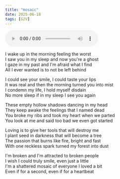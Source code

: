 ```yaml
---
title: "mosaic"
date: 2025-06-18
tags: [G2V]
---
```


<audio controls src="/mosaic.ogg" preload="metadata"></audio>

I wake up in the morning feeling the worst  
I saw you in my sleep and now you're a ghost  
I gaze in my past and I'm afraid what I find  
All I ever wanted is to not be left behind  

I could see your smile, I could taste your lips  
It was real and then the morning turned you into mist  
I condemn my life, I hold myself disdain  
No more sleep if in my sleep I see you again  

These empty hollow shadows dancing in my head  
They keep awake the feelings that I named dead  
You broke my ribs and took my heart when we parted  
You look at me and said too bad we even got started  

Loving is to give her tools that will destroy me  
I plant seed in darkness that will become a tree  
The passion that burns like fire, bright and fast  
With one reckless spark turned my forest into dust  

I'm broken and I'm attracted to broken people  
I wish I could truly smile, even just a little  
I'm a shattered mosaic of everyone I loved a bit  
Even if for a second, even if for a heartbeat  
